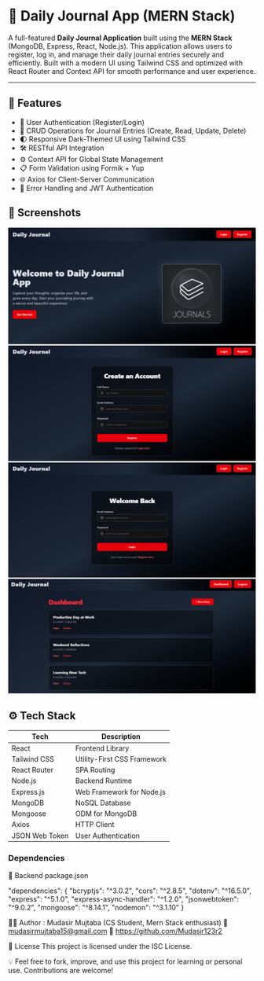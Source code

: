 # 📝 Daily Journal App (MERN Stack)

A full-featured **Daily Journal Application** built using the **MERN Stack** (MongoDB, Express, React, Node.js). This application allows users to register, log in, and manage their daily journal entries securely and efficiently. Built with a modern UI using Tailwind CSS and optimized with React Router and Context API for smooth performance and user experience.

---

## 🚀 Features

- 🔐 User Authentication (Register/Login)
- 🧠 CRUD Operations for Journal Entries (Create, Read, Update, Delete)
- 🌓 Responsive Dark-Themed UI using Tailwind CSS
- 🛠️ RESTful API Integration
- ⚙️ Context API for Global State Management
- 📋 Form Validation using Formik + Yup
- 🌐 Axios for Client-Server Communication
- 🧪 Error Handling and JWT Authentication

## 📸 Screenshots

![Homepage](./frontend//src/assets/home.png)
![Register](./frontend/src/assets/register.png)
![Login](./frontend/src/assets/login.png)
![Dashboard](./frontend/src/assets/dashboard.png)

## ⚙️ Tech Stack

| Tech          | Description                        |
|---------------|------------------------------------|
| React         | Frontend Library                   |
| Tailwind CSS  | Utility-First CSS Framework        |
| React Router  | SPA Routing                        |
| Node.js       | Backend Runtime                    |
| Express.js    | Web Framework for Node.js          |
| MongoDB       | NoSQL Database                     |
| Mongoose      | ODM for MongoDB                    |
| Axios         | HTTP Client                        |
| JSON Web Token| User Authentication                |


### Dependencies

📌 Backend package.json

"dependencies": {
  "bcryptjs": "^3.0.2",
  "cors": "^2.8.5",
  "dotenv": "^16.5.0",
  "express": "^5.1.0",
  "express-async-handler": "^1.2.0",
  "jsonwebtoken": "^9.0.2",
  "mongoose": "^8.14.1",
  "nodemon": "^3.1.10"
}

🙋‍♂️ Author : Mudasir Mujtaba (CS Student, Mern Stack enthusiast)
📧 mudasirmujtaba15@gmail.com
🔗 https://github.com/Mudasir123r2

📄 License
This project is licensed under the ISC License.

💡 Feel free to fork, improve, and use this project for learning or personal use. Contributions are welcome!




